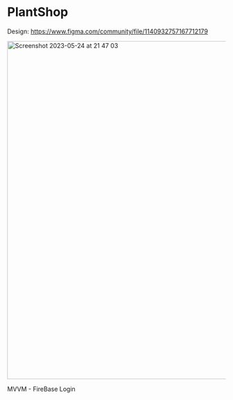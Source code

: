 # PlantShop

Design: https://www.figma.com/community/file/1140932757167712179

<img width="779" alt="Screenshot 2023-05-24 at 21 47 03" src="https://github.com/leaf2301/PlantShop/assets/108396149/8b2a871b-99ac-4c78-9c52-b86221bc8f55">

MVVM - FireBase Login
